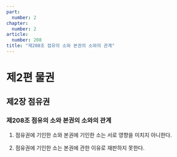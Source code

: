 ```yaml
---
part:
  number: 2
chapter:
  number: 2
article:
  number: 208
title: "제208조 점유의 소와 본권의 소와의 관계"
---
```


# 제2편 물권

## 제2장 점유권

### 제208조 점유의 소와 본권의 소와의 관계

1. 점유권에 기인한 소와 본권에 기인한 소는 서로 영향을 미치지 아니한다.

2. 점유권에 기인한 소는 본권에 관한 이유로 재판하지 못한다.
